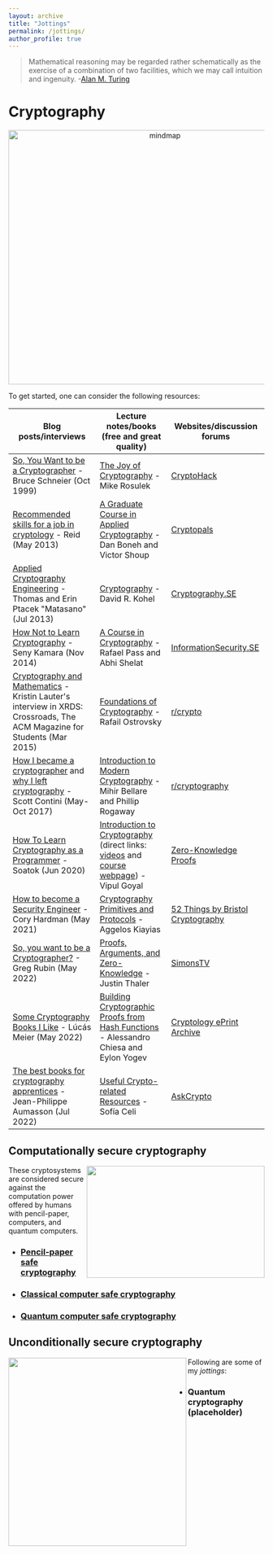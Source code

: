 ```yaml
---
layout: archive
title: "Jottings"
permalink: /jottings/
author_profile: true
---
```


> Mathematical reasoning may be regarded rather schematically as the exercise of a combination of two facilities, which we may call intuition and ingenuity. 
> -[Alan M. Turing](https://en.wikiquote.org/wiki/Alan_Turing)

# Cryptography

<p>
<center>
<a href="https://gkorpal.github.io/files/Crypto_goals.tex">
     <img alt="mindmap" src="https://gkorpal.github.io/images/Crypto_goals.png" class="center"
          width="600" height="500">
</a>
</center>
</p>

To get started, one can consider the following resources:

|  Blog posts/interviews | Lecture notes/books (free and great quality) | Websites/discussion forums |
| ---------------------- | ------------------- |--------------------|
| [So, You Want to be a Cryptographer](https://www.schneier.com/crypto-gram/archives/1999/1015.html#SoYouWanttobeaCryptographer) - Bruce Schneier (Oct 1999) | [The Joy of Cryptography](https://joyofcryptography.com/) - Mike Rosulek | [CryptoHack](https://cryptohack.org/) |
| [Recommended skills for a job in cryptology](https://crypto.stackexchange.com/a/8444/87215) - Reid (May 2013)| [A Graduate Course in Applied Cryptography](https://toc.cryptobook.us/) - Dan Boneh and Victor Shoup | [Cryptopals](https://cryptopals.com/) |
| [Applied Cryptography Engineering](https://sockpuppet.org/blog/2013/07/22/applied-practical-cryptography/) - Thomas and Erin Ptacek "Matasano" (Jul 2013) | [Cryptography](https://www.i2m.univ-amu.fr/perso/david.kohel/pub/crypto.pdf) - David R. Kohel | [Cryptography.SE](https://crypto.stackexchange.com/) |
| [How Not to Learn Cryptography](http://esl.cs.brown.edu/blog/how-not-to-learn-cryptography/) - Seny Kamara (Nov 2014) | [A Course in Cryptography](https://www.cs.cornell.edu/courses/cs4830/2010fa/lecnotes.pdf) - Rafael Pass and Abhi Shelat | [InformationSecurity.SE](https://security.stackexchange.com/) |
| [Cryptography and Mathematics](https://dl.acm.org/doi/10.1145/2730916) - Kristin Lauter's interview in XRDS: Crossroads, The ACM Magazine for Students (Mar 2015) | [Foundations of Cryptography](https://web.cs.ucla.edu/~rafail/PUBLIC/OstrovskyDraftLecNotes2010.pdf) - Rafail Ostrovsky | [r/crypto](https://www.reddit.com/r/crypto/) |
| [How I became a cryptographer](https://littlemaninmyhead.wordpress.com/2017/05/18/how-i-became-a-cryptographer/) and [why I left cryptography](https://littlemaninmyhead.wordpress.com/2017/10/23/why-i-left-cryptography/) - Scott Contini (May-Oct 2017) | [Introduction to Modern Cryptography](https://cseweb.ucsd.edu/~mihir/papers/br-book.pdf) - Mihir Bellare and Phillip Rogaway | [r/cryptography](https://www.reddit.com/r/cryptography/) |
| [How To Learn Cryptography as a Programmer](https://soatok.blog/2020/06/10/how-to-learn-cryptography-as-a-programmer/) - Soatok (Jun 2020) | [Introduction to Cryptography](https://www.cs.cmu.edu/~goyal/15356/lecture_notes.pdf) (direct links: [videos](https://youtube.com/playlist?list=PLI3cKEs5b6gvelkJnHf16r3ADhYvcQjdr) and [course webpage](https://www.cs.cmu.edu/~goyal/15356/)) - Vipul Goyal  | [Zero-Knowledge Proofs](https://zkp.science/) |
| [How to become a Security Engineer](https://www.coryhardman.com/2021/05/how-to-become-security-engineer.html) - Cory Hardman (May 2021) | [Cryptography Primitives and Protocols](https://www.kiayias.com/Aggelos_Kiayias/Introduction_to_Modern_Cryptography_files/Cryptograph_Primitives_and_Protocols.pdf) -  Aggelos Kiayias|[52 Things by Bristol Cryptography](https://bristolcrypto.blogspot.com/2014/10/52-things-number-1-different-types-of.html)  |
| [So, you want to be a Cryptographer?](https://gotchas.salusa.dev/GettingStarted.html) - Greg Rubin (May 2022) | [Proofs, Arguments, and Zero-Knowledge](https://people.cs.georgetown.edu/jthaler/ProofsArgsAndZK.html) - Justin Thaler | [SimonsTV](https://simons.berkeley.edu/videos)
| [Some Cryptography Books I Like](https://cronokirby.com/posts/2022/05/some-cryptography-books-i-like/) - Lúcás Meier (May 2022) | [Building Cryptographic Proofs from Hash Functions](https://snargsbook.org/) -  Alessandro Chiesa and Eylon Yogev | [Cryptology ePrint Archive](https://eprint.iacr.org/) |
| [The best books for cryptography apprentices](https://shepherd.com/best-books/for-cryptography-apprentices) - Jean-Philippe Aumasson (Jul 2022) | [Useful Crypto-related Resources](https://github.com/claucece/useful-crypto-resources) -  Sofía Celi | [AskCrypto](https://askcryp.to/) |



## Computationally secure cryptography

<img align="right" width="350" height="220" src="https://imgs.xkcd.com/comics/security.png">

These cryptosystems are considered secure against the computation power offered by humans with pencil-paper, computers, and quantum computers.
* ### [Pencil-paper safe cryptography](https://gkorpal.github.io/pencil)
* ### [Classical computer safe cryptography](https://gkorpal.github.io/computer)
* ### [Quantum computer safe cryptography](https://gkorpal.github.io/quantum)


<!-----
<p>
<center>
<a href="https://xkcd.com/538/">
     <img alt="rsa" src="https://imgs.xkcd.com/comics/security.png" class="center">
</a>
</center>


<p>
<center>
<a href="https://dilbert.com/strip/2012-04-17">
     <img alt="Equality" src="https://assets.amuniversal.com/57d36e70e4f2012fed51001dd8b71c47" class="center"
           width="600" height="187">
</a>
</center>
</p>
</p>
 **Kerckhoffs's principle:** *A cryptosystem should be secure even if everything about the system, except the key, is public knowledge.*----->


## Unconditionally secure cryptography

<img align="left" width="350" height="370" src="https://www.smbc-comics.com/comics/1544366826-20181209.png">


Following are some of my *jottings*:
* ### Quantum cryptography (placeholder)


